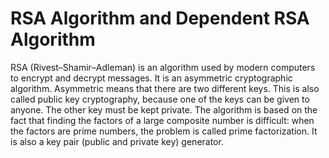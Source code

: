 # RSA Algorithm and Dependent RSA Algorithm

RSA (Rivest–Shamir–Adleman) is an algorithm used by modern computers to encrypt and decrypt messages. It is an asymmetric cryptographic algorithm. Asymmetric means that there are two different keys. This is also called public key cryptography, because one of the keys can be given to anyone. The other key must be kept private. The algorithm is based on the fact that finding the factors of a large composite number is difficult: when the factors are prime numbers, the problem is called prime factorization. It is also a key pair (public and private key) generator.



